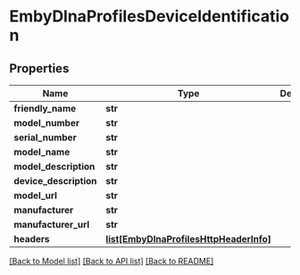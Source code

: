 # EmbyDlnaProfilesDeviceIdentification

## Properties
Name | Type | Description | Notes
------------ | ------------- | ------------- | -------------
**friendly_name** | **str** |  | [optional] 
**model_number** | **str** |  | [optional] 
**serial_number** | **str** |  | [optional] 
**model_name** | **str** |  | [optional] 
**model_description** | **str** |  | [optional] 
**device_description** | **str** |  | [optional] 
**model_url** | **str** |  | [optional] 
**manufacturer** | **str** |  | [optional] 
**manufacturer_url** | **str** |  | [optional] 
**headers** | [**list[EmbyDlnaProfilesHttpHeaderInfo]**](EmbyDlnaProfilesHttpHeaderInfo.md) |  | [optional] 

[[Back to Model list]](../README.md#documentation-for-models) [[Back to API list]](../README.md#documentation-for-api-endpoints) [[Back to README]](../README.md)

